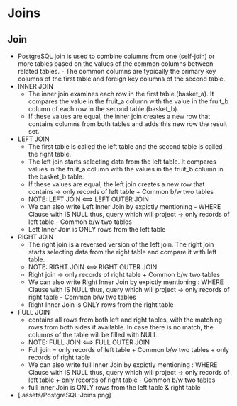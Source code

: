 # Joins

## Join

- PostgreSQL join is used to combine columns from one (self-join) or more tables based on the values of the common columns between related tables. - The common columns are typically the primary key columns of the first table and foreign key columns of the second table.
- INNER JOIN
  - The inner join examines each row in the first table (basket_a). It compares the value in the fruit_a column with the value in the fruit_b column of each row in the second table (basket_b).
  - If these values are equal, the inner join creates a new row that contains columns from both tables and adds this new row the result set.
- LEFT JOIN
  - The first table is called the left table and the second table is called the right table.
  - The left join starts selecting data from the left table. It compares values in the fruit_a column with the values in the fruit_b column in the basket_b table.
  - If these values are equal, the left join creates a new row that contains -> only records of left table + Common b/w two tables
  - NOTE: LEFT JOIN <==> LEFT OUTER JOIN
  - We can also write Left Inner Join by expictly mentioning - WHERE Clause with IS NULL thus, query which will project -> only records of left table - Common b/w two tables
  - Left Inner Join is ONLY rows from the left table
- RIGHT JOIN
  - The right join is a reversed version of the left join. The right join starts selecting data from the right table and compare it with left table.
  - NOTE: RIGHT JOIN <==> RIGHT OUTER JOIN
  - Right join -> only records of right table + Common b/w two tables
  - We can also write Right Inner Join by expictly mentioning : WHERE Clause with IS NULL thus, query which will project -> only records of right table - Common b/w two tables
  - Right Inner Join is ONLY rows from the right table
- FULL JOIN
  - contains all rows from both left and right tables, with the matching rows from both sides if available. In case there is no match, the columns of the table will be filled with NULL.
  - NOTE: FULL JOIN <==> FULL OUTER JOIN
  - Full join = only records of left table + Common b/w two tables + only records of right table
  - We can also write full Inner Join by expictly mentioning : WHERE Clause with IS NULL thus, query which will project -> only records of left table + only records of right table - Common b/w two tables
  - full Inner Join is ONLY rows from the left table & right table
- [.assets/PostgreSQL-Joins.png]
